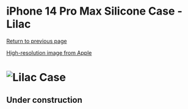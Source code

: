# iPhone 14 Pro Max Silicone Case - Lilac

[Return to previous page](/iphone_14)

[High-resolution image from Apple](https://store.storeimages.cdn-apple.com/8756/as-images.apple.com/is//MPTW3?wid=4500&hei=4500&fmt=png)

# ![Lilac Case](/everyphone/MPTW3.png)

## Under construction

